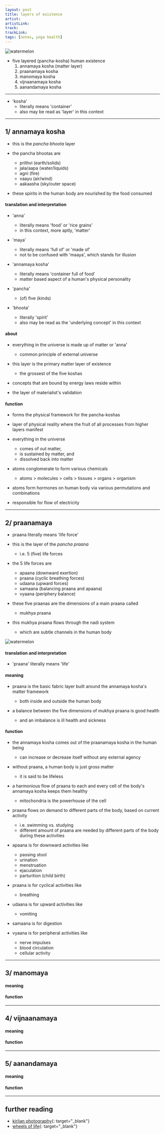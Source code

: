 ```yaml
---
layout: post
title: layers of existence
artist: 
artistLink: 
track: 
trackLink: 
tags: [notes, yoga health]
---
```


<img class="plot mx-auto text-center img-fluid" src="https://i.imgur.com/p5vBmE5.jpg" alt="watermelon">

- five layered (pancha-kosha) human existence 
    1. annamaya kosha (matter layer)
    2. praanamaya kosha 
    3. manomaya kosha
    4. vijnaanamaya kosha
    5. aanandamaya kosha

---

- 'kosha'
    - literally means 'container' 
    - also may be read as 'layer' in this context

---

## 1/ annamaya kosha

- this is the *pancha bhoota* layer
- the pancha bhootas are 
    - prithvi (earth/solids)
    - jala/aapa (water/liquids)
    - agni (fire)
    - vaayu (air/wind)
    - aakaasha (sky/outer space)

- these spirits in the human body are nourished by the food consumed

#### translation and interpretation

- 'anna'
    - literally means 'food' or 'rice grains'
    - in this context, more aptly, 'matter'
- 'maya'
    - literally means 'full of' or 'made of'
    - not to be confused with 'maaya', which stands for illusion
- 'annamaya kosha'
    - literally means 'container full of food'
    - matter based aspect of a human's physical personality 

- 'pancha'
    - (of) five (kinds)

- 'bhoota' 
    - literally 'spirit' 
    - also may be read as the 'underlying concept' in this context

#### about

- everything in the universe is made up of matter or 'anna'
    - common principle of external universe 


- this layer is the primary matter layer of existence
    - the grossest of the five koshas
- concepts that are bound by energy laws reside within 
- the layer of materialist's validation

    
#### function

- forms the physical framework for the pancha-koshas     
- layer of physical reality where the fruit of all processes from higher layers manifest
- everything in the universe 
    - comes of out matter, 
    - is sustained by matter, and 
    - dissolved back into matter

- atoms conglomerate to form various chemicals 
    - atoms > molecules > cells > tissues > organs > organism

- atoms form hormones on human body via various permutations and combinations
- responsible for flow of electricity 


    
---

## 2/ praanamaya

- praana literally means 'life force'
- this is the layer of the *pancha praana* 
    - i.e. 5 (five) life forces
- the 5 life forces are 
    - apaana (downward exertion)
    - praana (cyclic breathing forces)
    - udaana (upward forces)
    - samaana (balancing praana and apaana)
    - vyaana (periphery balance)

- these five praanas are the dimensions of a main praana called
    - mukhya praana
- this mukhya praana flows through the nadi system
    - which are subtle channels in the human body

<img class="plot mx-auto text-center img-fluid" src="https://i.imgur.com/OH20wsa.png" alt="watermelon">


#### translation and interpretation

- 'praana' literally means 'life'

#### meaning

- praana is the basic fabric layer built around the annamaya kosha's matter framework
    - both inside and outside the human body

- a balance between the five dimensions of mukhya praana is good health
    - and an imbalance is ill health and sickness


#### function

- the annamaya kosha comes out of the praanamaya kosha in the human being
    - can increase or decrease itself without any external agency

- without praana, a human body is just gross matter
    - it is said to be lifeless

- a harmonious flow of praana to each and every cell of the body's annamaya kosha keeps them healthy 
    - mitochondria is the powerhouse of the cell

- praana flows on demand to different parts of the body, based on current activity 
    - i.e. swimming vs. studying 
    - different amount of praana are needed by different parts of the body during these activities 

- apaana is for downward activities like 
    - passing stool
    - urination
    - menstruation
    - ejaculation
    - parturition (child birth)
- praana is for cyclical activities like 
    - breathing
- udaana is for upward activities like
    - vomiting 
- samaana is for digestion 
- vyaana is for peripheral activities like 
    - nerve impulses 
    - blood circulation
    - cellular activity 
    
---

## 3/ manomaya

#### meaning

#### function

---

## 4/ vijnaanamaya


#### meaning

#### function

---


## 5/ aanandamaya


#### meaning

#### function

---

## further reading

- [kirlian photography](https://en.wikipedia.org/wiki/Kirlian_photography){: target="_blank"}
- [wheels of life](https://www.goodreads.com/book/show/907668.Wheels_of_Life){: target="_blank"}
